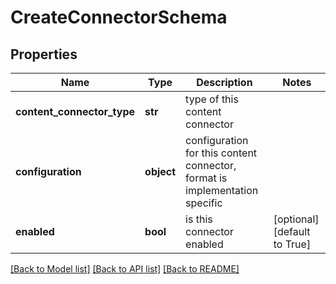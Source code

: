 # CreateConnectorSchema

## Properties
Name | Type | Description | Notes
------------ | ------------- | ------------- | -------------
**content_connector_type** | **str** | type of this content connector | 
**configuration** | **object** | configuration for this content connector, format is implementation specific | 
**enabled** | **bool** | is this connector enabled | [optional] [default to True]

[[Back to Model list]](../README.md#documentation-for-models) [[Back to API list]](../README.md#documentation-for-api-endpoints) [[Back to README]](../README.md)

